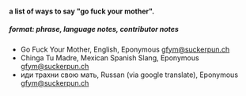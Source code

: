 #### a list of ways to say "go fuck your mother".
##### format:  __phrase__, __language notes__, __contributor notes__
- Go Fuck Your Mother, English, Eponymous gfym@suckerpun.ch
- Chinga Tu Madre, Mexican Spanish Slang, Eponymous gfym@suckerpun.ch
- иди трахни свою мать, Russan (via google translate), Eponymous gfym@suckerpun.ch
